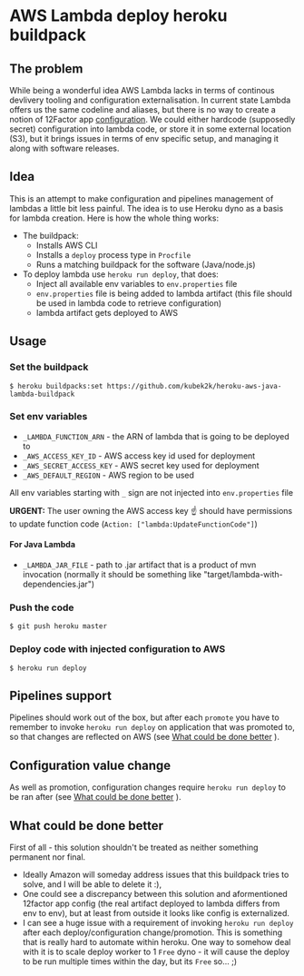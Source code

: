# AWS Lambda deploy heroku buildpack

## The problem

While being a wonderful idea AWS Lambda lacks in terms of continous devlivery tooling and configuration externalisation. In current state Lambda offers us the same codeline and aliases, but there is no way to create a notion of 12Factor app [configuration](http://12factor.net/config). We could either hardcode (supposedly secret) configuration into lambda code, or store it in some external location (S3), but it brings issues in terms of env specific setup, and managing it along with software releases.

## Idea

This is an attempt to make configuration and pipelines management of lambdas a little bit less painful.
The idea is to use Heroku dyno as a basis for lambda creation.
Here is how the whole thing works:

  - The buildpack:
    - Installs AWS CLI
    - Installs a `deploy` process type in `Procfile`
    - Runs a matching buildpack for the software (Java/node.js)
  - To deploy lambda use `heroku run deploy`, that does:
    - Inject all available env variables to `env.properties` file
    - `env.properties` file is being added to lambda artifact (this file should be used in lambda code to retrieve configuration)
    - lambda artifact gets deployed to AWS

## Usage

### Set the buildpack

```
$ heroku buildpacks:set https://github.com/kubek2k/heroku-aws-java-lambda-buildpack
```

### Set env variables

  * `_LAMBDA_FUNCTION_ARN` - the ARN of lambda that is going to be deployed to
  * `_AWS_ACCESS_KEY_ID` - AWS access key id used for deployment
  * `_AWS_SECRET_ACCESS_KEY` - AWS secret key used for deployment
  * `_AWS_DEFAULT_REGION` - AWS region to be used

All env variables starting with `_` sign are not injected into `env.properties` file

**URGENT:** The user owning the AWS access key :point_up: should have permissions to update function code (`Action: ["lambda:UpdateFunctionCode"]`)

#### For Java Lambda

* `_LAMBDA_JAR_FILE` - path to .jar artifact that is a product of mvn invocation (normally it should be something like "target/lambda-with-dependencies.jar")

### Push the code

```
$ git push heroku master
```

### Deploy code with injected configuration to AWS

```
$ heroku run deploy
```

## Pipelines support

Pipelines should work out of the box, but after each `promote` you have to remember to invoke `heroku run deploy` on application that was promoted to, so that changes are reflected on AWS (see [What could be done better](#what-could-be-done-better) ).

## Configuration value change

As well as promotion, configuration changes require `heroku run deploy` to be ran after (see [What could be done better](#what-could-be-done-better) ).

## What could be done better

First of all - this solution shouldn't be treated as neither something permanent nor final.
  * Ideally Amazon will someday address issues that this buildpack tries to solve, and I will be able to delete it :),
  * One could see a discrepancy between this solution and aformentioned 12factor app config (the real artifact deployed to lambda differs from env to env), but at least from outside it looks like config is externalized.
  * I can see a huge issue with a requirement of invoking `heroku run deploy` after each deploy/configuration change/promotion. This is something that is really hard to automate within heroku. One way to somehow deal with it is to scale deploy worker to 1 `Free` dyno - it will cause the deploy to be run multiple times within the day, but its `Free` so... ;)
